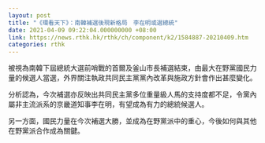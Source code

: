 ```yaml
---
layout: post
title: "《環看天下》：南韓補選後現新格局　李在明或選總統"
date: 2021-04-09 09:22:04.000000000 +08:00
link: https://news.rthk.hk/rthk/ch/component/k2/1584887-20210409.htm
categories: rthk
---
```


被視為南韓下屆總統大選前哨戰的首爾及釜山市長補選結束，由最大在野黨國民力量的候選人當選，外界關注執政共同民主黨黨內改革與施政方針會作出甚麼變化。

分析認為，今次補選亦反映出共同民主黨多位重量級人馬的支持度都不足，令黨內屬非主流派系的京畿道知事李在明，有望成為有力的總統候選人。

另一方面，國民力量在今次補選大勝，並成為在野黨派中的重心，今後如何與其他在野黨派合作成為關鍵。
